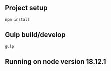 
## Project setup
```
npm install
```
## Gulp build/develop
```
gulp
```
## Running on node version  18.12.1
